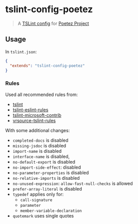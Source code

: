 # tslint-config-poetez

> A [TSLint config](https://palantir.github.io/tslint/usage/tslint-json/)
for [Poetez Project](https://github.com/poetez)

## Usage

In `tslint.json`:
```json
{
  "extends": "tslint-config-poetez"
}
```

### Rules
Used all recommended rules from:
* [tslint](https://palantir.github.io/tslint/)
* [tslint-eslint-rules](https://github.com/buzinas/tslint-eslint-rules)
* [tslint-microsoft-contrib](https://github.com/Microsoft/tslint-microsoft-contrib)
* [vrsource-tslint-rules](https://github.com/vrsource/vrsource-tslint-rules)

With some additional changes: 
* `completed-docs` is disabled
* `missing-jsdoc` is disabled
* `import-name` is disabled
* `interface-name` is disabled,
* `no-default-export` is disabled
* `no-import-side-effect`: disabled
* `no-parameter-properties` is disabled
* `no-relative-imports` is disabled
* `no-unused-expression`: `allow-fast-null-checks` is allowed
* `prefer-array-literal` is disabled
* `typedef` applies only for: 
  * `call-signature`
  * `parameter`
  * `member-variable-declaration`
* `quotemark` uses single quotes